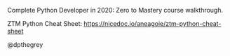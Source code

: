 Complete Python Developer in 2020: Zero to Mastery course walkthrough.

ZTM Python Cheat Sheet: https://nicedoc.io/aneagoie/ztm-python-cheat-sheet

@dpthegrey
